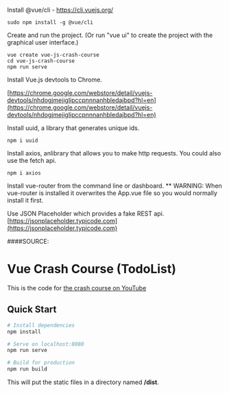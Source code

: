 Install @vue/cli  - https://cli.vuejs.org/
```
sudo npm install -g @vue/cli
```

Create and run the project. (Or run "vue ui" to create the project with the graphical user interface.)
```
vue create vue-js-crash-course
cd vue-js-crash-course
npm run serve
```

Install Vue.js devtools to Chrome.

[https://chrome.google.com/webstore/detail/vuejs-devtools/nhdogjmejiglipccpnnnanhbledajbpd?hl=en](https://chrome.google.com/webstore/detail/vuejs-devtools/nhdogjmejiglipccpnnnanhbledajbpd?hl=en)

Install uuid, a library that generates unique ids.
```
npm i uuid
```

Install axios, anlibrary that allows you to make http requests. You could also use the fetch api. 
```
npm i axios
```

Install vue-router from the command line or dashboard. 
** WARNING: When vue-router is installed it overwrites the App.vue file so you would normally install it first.


Use JSON Placeholder which provides a fake REST api.
[https://jsonplaceholder.typicode.com](https://jsonplaceholder.typicode.com)

####SOURCE:
# Vue Crash Course (TodoList)

This is the code for [the crash course on YouTube](https://youtu.be/Wy9q22isx3U)

## Quick Start

```bash
# Install dependencies
npm install

# Serve on localhost:8080
npm run serve

# Build for production
npm run build
```
This will put the static files in a directory named **/dist**.
